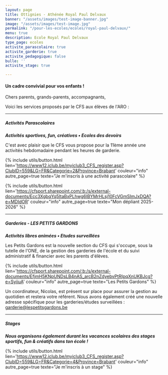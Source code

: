 ```yaml
---
layout: page
title: Ottignies - Athénée Royal Paul Delvaux
banner: "/assets/images/test-image-banner.jpg"
image: "/assets/images/test-image.jpg"
permalink: "/pour-les-ecoles/ecoles/royal-paul-delvaux/"
menu: true
description: Ecole Royal Paul Delvaux
type_page: ecoles
activite_parascolaire: true
activite_garderie: true
activite_pedagogique: false
bulle: ''
activite_stage: true

---
```

#### **Un cadre convivial pour vos enfants !**

Chers parents, grands-parents, accompagnants,

Voici les services proposés par le CFS aux élèves de l'ARO :

***

##### **Activités Parascolaires**

**_Activités sportives, fun, créatives • Ecoles des devoirs_**

C'est avec plaisir que le CFS vous propose pour la 11ème année une activités hebdomadaire pendant les heures de garderie.

{% include utils/button.html lien='https://www12.iclub.be/myiclub3_CFS_register.asp?ClubID=559&LG=FR&Categorie=2&Province=Brabant' couleur="info" autre_page=true texte="Je m'inscris à une activité parascolaire" %}

{% include utils/button.html lien='https://cfsport.sharepoint.com/:b:/s/external-documents/Ecc3XgbqYq5ItaBxPLhwg6IBYMrHLsj10FcVGmSImJxDQA?e=MDIdOR' couleur="info" autre_page=true texte="Mon dépliant 2025-2026" %}

***

##### **Garderies - LES PETITS GARDONS**

**_Activités libres animées • Etudes surveillées_**

Les Petits Gardons est la nouvelle section du CFS qui s'occupe, sous la tutelle de l'ONE, de la gestion des garderies de l'école et du suivi administratif & financier avec les parents d'élèves.

{% include utils/button.html lien='https://cfsport.sharepoint.com/:b:/s/external-documents/EfjmH5KNpUNDsLB4nAS_arcB2nZdyebvPtRIpqXnUKBJcg?e=SyiiuA' couleur="info" autre_page=true texte="Les Petits Gardons" %}

Un coordinateur, Nicolas, est présent sur place pour assurer la gestion au quotidien et restera votre référent. Nous avons également créé une nouvelle adresse spécifique pour les garderies/études surveillées : <a href="mailto:garderie@lespetitsgardons.be">garderie@lespetitsgardons.be</a>

***

##### **Stages**

**_Nous organisons également durant les vacances scolaires des stages sportifs, fun & créatifs dans ton école !_**

{% include utils/button.html lien='https://www12.iclub.be/myiclub3_CFS_register.asp?ClubID=559&LG=FR&Categorie=4&Province=Brabant' couleur="info" autre_page=true texte="Je m'inscris à un stage" %}
